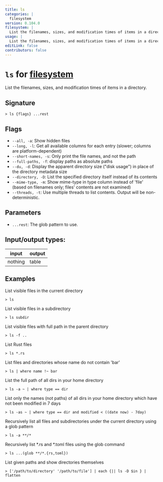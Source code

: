 ```yaml
---
title: ls
categories: |
  filesystem
version: 0.104.0
filesystem: |
  List the filenames, sizes, and modification times of items in a directory.
usage: |
  List the filenames, sizes, and modification times of items in a directory.
editLink: false
contributors: false
---
```

<!-- This file is automatically generated. Please edit the command in https://github.com/nushell/nushell instead. -->

# `ls` for [filesystem](/commands/categories/filesystem.md)

<div class='command-title'>List the filenames, sizes, and modification times of items in a directory.</div>

## Signature

```> ls {flags} ...rest```

## Flags

 -  `--all, -a`: Show hidden files
 -  `--long, -l`: Get all available columns for each entry (slower; columns are platform-dependent)
 -  `--short-names, -s`: Only print the file names, and not the path
 -  `--full-paths, -f`: display paths as absolute paths
 -  `--du, -d`: Display the apparent directory size ("disk usage") in place of the directory metadata size
 -  `--directory, -D`: List the specified directory itself instead of its contents
 -  `--mime-type, -m`: Show mime-type in type column instead of 'file' (based on filenames only; files' contents are not examined)
 -  `--threads, -t`: Use multiple threads to list contents. Output will be non-deterministic.

## Parameters

 -  `...rest`: The glob pattern to use.


## Input/output types:

| input   | output |
| ------- | ------ |
| nothing | table  |
## Examples

List visible files in the current directory
```nu
> ls

```

List visible files in a subdirectory
```nu
> ls subdir

```

List visible files with full path in the parent directory
```nu
> ls -f ..

```

List Rust files
```nu
> ls *.rs

```

List files and directories whose name do not contain 'bar'
```nu
> ls | where name !~ bar

```

List the full path of all dirs in your home directory
```nu
> ls -a ~ | where type == dir

```

List only the names (not paths) of all dirs in your home directory which have not been modified in 7 days
```nu
> ls -as ~ | where type == dir and modified < ((date now) - 7day)

```

Recursively list all files and subdirectories under the current directory using a glob pattern
```nu
> ls -a **/*

```

Recursively list *.rs and *.toml files using the glob command
```nu
> ls ...(glob **/*.{rs,toml})

```

List given paths and show directories themselves
```nu
> ['/path/to/directory' '/path/to/file'] | each {|| ls -D $in } | flatten

```
